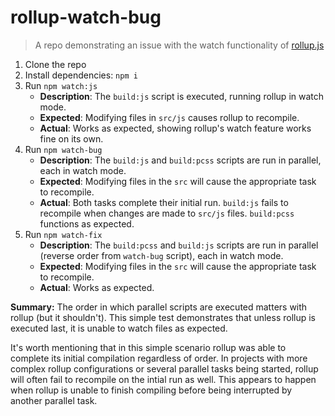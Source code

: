 # rollup-watch-bug

> A repo demonstrating an issue with the watch functionality of [rollup.js](https://rollupjs.org/)
>

1. Clone the repo
2. Install dependencies: `npm i`
3. Run `npm watch:js`
   - **Description**: The `build:js` script is executed, running rollup in watch mode.
   - **Expected**: Modifying files in `src/js` causes rollup to recompile.
   - **Actual**: Works as expected, showing rollup's watch feature works fine on its own.
4. Run `npm watch-bug`
   - **Description**: The `build:js` and `build:pcss` scripts are run in parallel, each in watch mode.
   - **Expected**: Modifying files in the `src` will cause the appropriate task to recompile.
   - **Actual**: Both tasks complete their initial run. `build:js` fails to recompile when changes are made to `src/js` files. `build:pcss` functions as expected.
5. Run `npm watch-fix`
   - **Description**: The `build:pcss` and `build:js` scripts are run in parallel (reverse order from `watch-bug` script), each in watch mode.
   - **Expected**: Modifying files in the `src` will cause the appropriate task to recompile.
   - **Actual**: Works as expected.

**Summary:** The order in which parallel scripts are executed matters with rollup (but it shouldn't). This simple test demonstrates that unless rollup is executed last, it is unable to watch files as expected.

It's worth mentioning that in this simple scenario rollup was able to complete its initial compilation regardless of order. In projects with more complex rollup configurations or several parallel tasks being started, rollup will often fail to recompile on the intial run as well. This appears to happen when rollup is unable to finish compiling before being interrupted by another parallel task.
